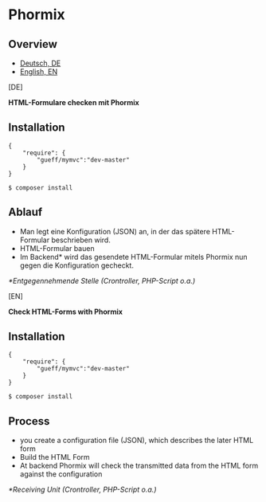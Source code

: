 # Phormix

## Overview
- [Deutsch, DE](#DE)
- [English, EN](#EN)

<a id="DE"></a>[DE]

**HTML-Formulare checken mit Phormix**

## Installation

~~~
{
    "require": {
        "gueff/mymvc":"dev-master"
    }
}
~~~

~~~
$ composer install
~~~

## Ablauf

- Man legt eine Konfiguration (JSON) an, in der das spätere HTML-Formular beschrieben wird. 
- HTML-Formular bauen
- Im Backend* wird das gesendete HTML-Formular mitels Phormix nun gegen die Konfiguration gecheckt.

_\*Entgegennehmende Stelle (Crontroller, PHP-Script o.a.)_


<a id="EN"></a>[EN]

**Check HTML-Forms with Phormix**

## Installation

~~~
{
    "require": {
        "gueff/mymvc":"dev-master"
    }
}
~~~

~~~
$ composer install
~~~

## Process
- you create a configuration file (JSON), which describes the later HTML form
- Build the HTML Form
- At backend Phormix will check the transmitted data from the HTML form against the configuration

_\*Receiving Unit (Crontroller, PHP-Script o.a.)_
